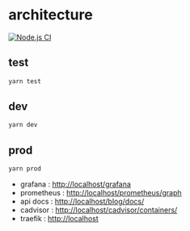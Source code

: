 # architecture

[![Node.js CI](https://github.com/SebastienLeonce/architecture/actions/workflows/node.js.yml/badge.svg)](https://github.com/SebastienLeonce/architecture/actions/workflows/node.js.yml)

## test

```bash
yarn test
```

## dev

```bash
yarn dev
```

## prod

```bash
yarn prod
```

- grafana : [http://localhost/grafana](http://localhost/grafana)
- prometheus : [http://localhost/prometheus/graph](http://localhost/prometheus/graph)
- api docs : [http://localhost/blog/docs/](http://localhost/blog/docs/)
- cadvisor : [http://localhost/cadvisor/containers/](http://localhost/cadvisor/containers/)
- traefik : [http://localhost](http://localhost)
